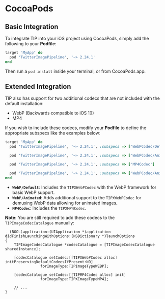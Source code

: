 # CocoaPods

## Basic Integration

To integrate TIP into your iOS project using CocoaPods, simply add the following to your **Podfile**:

```ruby
target 'MyApp' do
  pod 'TwitterImagePipeline', '~> 2.24.1'
end
```

Then run a `pod install` inside your terminal, or from CocoaPods.app.

## Extended Integration

TIP also has support for two additional codecs that are not included with the default installation:

- WebP (Backwards compatible to iOS 10)
- MP4

If you wish to include these codecs, modify your **Podfile** to define the appropriate subspecs like the examples below:

```ruby
target 'MyApp' do
  pod 'TwitterImagePipeline', '~> 2.24.1', :subspecs => ['WebPCodec/Default']

  pod 'TwitterImagePipeline', '~> 2.24.1', :subspecs => ['WebPCodec/Animated']

  pod 'TwitterImagePipeline', '~> 2.24.1', :subspecs => ['MP4Codec']

  pod 'TwitterImagePipeline', '~> 2.24.1', :subspecs => ['WebPCodec/Animated', 'MP4']
end
```

- **`WebP/Default`**: Includes the `TIPXWebPCodec` with the WebP framework for basic WebP support.
- **`WebP/Animated`**: Adds additional support to the `TIPXWebPCodec` for demuxing WebP data allowing for animated images.
- **`MP4Codec`**: Includes the `TIPXMP4Codec`.

**Note:** You are still required to add these codecs to the `TIPImageCodecCatalogue` manually:

```objc
- (BOOL)application:(UIApplication *)application didFinishLaunchingWithOptions:(NSDictionary *)launchOptions
{
    TIPImageCodecCatalogue *codecCatalogue = [TIPImageCodecCatalogue sharedInstance];

    [codecCatalogue setCodec:[[TIPXWebPCodec alloc] initPreservingDefaultCodecsIfPresent:NO]
                forImageType:TIPImageTypeWEBP];

    [codecCatalogue setCodec:[[TIPMP4Codec alloc] init]
                forImageType:TIPXImageTypeMP4];

    // ...
}
```
